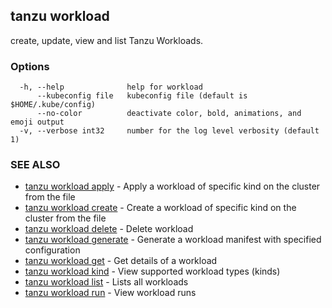 ## tanzu workload

create, update, view and list Tanzu Workloads.

### Options

```console
  -h, --help              help for workload
      --kubeconfig file   kubeconfig file (default is $HOME/.kube/config)
      --no-color          deactivate color, bold, animations, and emoji output
  -v, --verbose int32     number for the log level verbosity (default 1)
```

### SEE ALSO

* [tanzu workload apply](tanzu_workload_apply.md)	 - Apply a workload of specific kind on the cluster from the file
* [tanzu workload create](tanzu_workload_create.md)	 - Create a workload of specific kind on the cluster from the file
* [tanzu workload delete](tanzu_workload_delete.md)	 - Delete workload
* [tanzu workload generate](tanzu_workload_generate.md)	 - Generate a workload manifest with specified configuration
* [tanzu workload get](tanzu_workload_get.md)	 - Get details of a workload
* [tanzu workload kind](tanzu_workload_kind.md)	 - View supported workload types (kinds)
* [tanzu workload list](tanzu_workload_list.md)	 - Lists all workloads
* [tanzu workload run](tanzu_workload_run.md)	 - View workload runs

